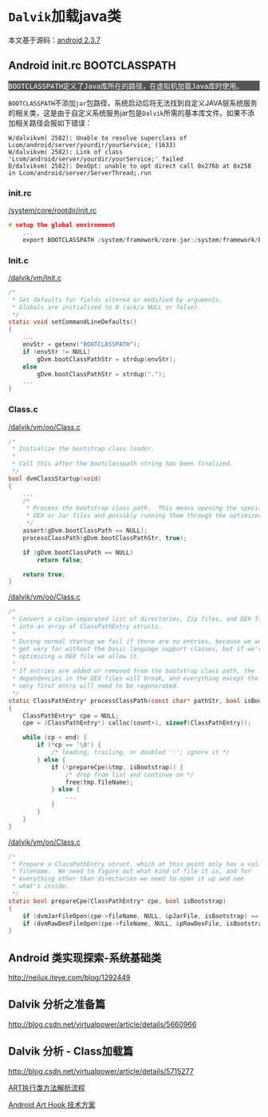 # `Dalvik`加载java类

本文基于源码：[android 2.3.7](http://androidxref.com/2.3.7/)

## Android init.rc BOOTCLASSPATH
<pre style="background: #555555; color: #ffffff">
BOOTCLASSPATH定义了Java库所在的路径，在虚拟机加载Java库时使用。
</pre>
`BOOTCLASSPATH`不添加`jar`包路径，系统启动后将无法找到自定义JAVA层系统服务的相关类，这是由于自定义系统服务jar包是`Dalvik`所需的基本库文件。如果不添加相关路径会报如下错误：

    W/dalvikvm( 2582): Unable to resolve superclass of Lcom/android/server/yourdir/yourService; (1633)
    W/dalvikvm( 2582): Link of class 'Lcom/android/server/yourdir/yourService;' failed
    D/dalvikvm( 2582): DexOpt: unable to opt direct call 0x276b at 0x258 in Lcom/android/server/ServerThread;.run

### init.rc

[/system/core/rootdir/init.rc](http://androidxref.com/2.3.7/xref/system/core/rootdir/init.rc)
```c
# setup the global environment
    ...
    export BOOTCLASSPATH /system/framework/core.jar:/system/framework/bouncycastle.jar:/system/framework/ext.jar:/system/framework/framework.jar:/system/framework/android.policy.jar:/system/framework/services.jar:/system/framework/core-junit.jar
```

### Init.c

[/dalvik/vm/Init.c](http://androidxref.com/2.3.7/xref/dalvik/vm/Init.c#1010)
```c
/*
 * Set defaults for fields altered or modified by arguments.
 * Globals are initialized to 0 (a/k/a NULL or false).
 */
static void setCommandLineDefaults()
{
    ...
    envStr = getenv("BOOTCLASSPATH");
    if (envStr != NULL)
        gDvm.bootClassPathStr = strdup(envStr);
    else
        gDvm.bootClassPathStr = strdup(".");
    ...
}
```



### Class.c

[/dalvik/vm/oo/Class.c](http://androidxref.com/2.3.7/xref/dalvik/vm/oo/Class.c#304)
```c
/*
 * Initialize the bootstrap class loader.
 *
 * Call this after the bootclasspath string has been finalized.
 */
bool dvmClassStartup(void)
{
    ...
    /*
     * Process the bootstrap class path.  This means opening the specified
     * DEX or Jar files and possibly running them through the optimizer.
     */
    assert(gDvm.bootClassPath == NULL);
    processClassPath(gDvm.bootClassPathStr, true);

    if (gDvm.bootClassPath == NULL)
        return false;

    return true;
}
```


[/dalvik/vm/oo/Class.c](http://androidxref.com/2.3.7/xref/dalvik/vm/oo/Class.c#528)
```c
/*
 * Convert a colon-separated list of directories, Zip files, and DEX files
 * into an array of ClassPathEntry structs.
 *
 * During normal startup we fail if there are no entries, because we won't
 * get very far without the basic language support classes, but if we're
 * optimizing a DEX file we allow it.
 *
 * If entries are added or removed from the bootstrap class path, the
 * dependencies in the DEX files will break, and everything except the
 * very first entry will need to be regenerated.
 */
static ClassPathEntry* processClassPath(const char* pathStr, bool isBootstrap)
{
    ClassPathEntry* cpe = NULL;
    cpe = (ClassPathEntry*) calloc(count+1, sizeof(ClassPathEntry));

    while (cp < end) {
        if (*cp == '\0') {
            /* leading, trailing, or doubled ':'; ignore it */
        } else {
            if (!prepareCpe(&tmp, isBootstrap)) {
                /* drop from list and continue on */
                free(tmp.fileName);
            } else {
                ...
            }
        }
    }
}
```
[/dalvik/vm/oo/Class.c](http://androidxref.com/2.3.7/xref/dalvik/vm/oo/Class.c#477)
```c
/*
 * Prepare a ClassPathEntry struct, which at this point only has a valid
 * filename.  We need to figure out what kind of file it is, and for
 * everything other than directories we need to open it up and see
 * what's inside.
 */
static bool prepareCpe(ClassPathEntry* cpe, bool isBootstrap)
{
    if (dvmJarFileOpen(cpe->fileName, NULL, &pJarFile, isBootstrap) == 0) { ... }
    if (dvmRawDexFileOpen(cpe->fileName, NULL, &pRawDexFile, isBootstrap) == 0){ ... }
}
```


## Android 类实现探索-系统基础类
http://neilux.iteye.com/blog/1292449

## Dalvik 分析之准备篇
http://blog.csdn.net/virtualpower/article/details/5660966

## Dalvik 分析 - Class加载篇
http://blog.csdn.net/virtualpower/article/details/5715277



[ART执行类方法解析流程](https://blog.csdn.net/zhu929033262/article/details/75093012)

[Android Art Hook 技术方案](https://blog.csdn.net/L173864930/article/details/45035521)